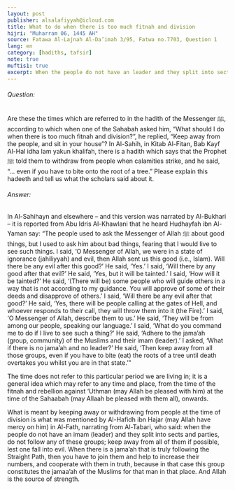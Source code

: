 ```yaml
---
layout: post
publisher: alsalafiyyah@icloud.com
title: What to do when there is too much fitnah and division
hijri: "Muharram 06, 1445 AH"
source: Fatawa Al-Lajnah Al-Da’imah 3/95, Fatwa no.7703, Question 1
lang: en
category: [hadiths, tafsir]
note: true
muftis1: true
excerpt: When the people do not have an leader and they split into sects and parties, do not follow any of these groups; keep away from all of them if possible, lest one fall into evil. 
---
```


 
###### Question:

Are these the times which are referred to in the hadith of the Messenger ﷺ, according to which when one of the Sahabah asked him, “What should I do when there is too much fitnah and division?”, he replied, “Keep away from the people, and sit in your house”? In Al-Sahih, in Kitab Al-Fitan, Bab Kayf Al-Hal idha lam yakun khalifah, there is a hadith which says that the Prophet ﷺ told them to withdraw from people when calamities strike, and he said, “… even if you have to bite onto the root of a tree.” Please explain this hadeeth and tell us what the scholars said about it.

###### Answer: 

In Al-Sahihayn and elsewhere – and this version was narrated by Al-Bukhari – it is reported from Abu Idris Al-Khawlani that he heard Hudhayfah ibn Al-Yaman say: “The people used to ask the Messenger of Allah ﷺ about good things, but I used to ask him about bad things, fearing that I would live to see such things. I said, ‘O Messenger of Allah, we were in a state of ignorance (jahiliyyah) and evil, then Allah sent us this good (i.e., Islam). Will there be any evil after this good?’ He said, ‘Yes.’ I said, ‘Will there by any good after that evil?’ He said, ‘Yes, but it will be tainted.’ I said, ‘How will it be tainted?’ He said, ‘(There will be) some people who will guide others in a way that is not according to my guidance. You will approve of some of their deeds and disapprove of others.’ I said, ‘Will there be any evil after that good?’ He said, ‘Yes, there will be people calling at the gates of Hell, and whoever responds to their call, they will throw them into it (the Fire).’ I said, ‘O Messenger of Allah, describe them to us.’ He said, ‘They will be from among our people, speaking our language.’ I said, ‘What do you command me to do if I live to see such a thing?’ He said, ‘Adhere to the jama’ah (group, community) of the Muslims and their imam (leader).’ I asked, ‘What if there is no jama’ah and no leader?’ He said, ‘Then keep away from all those groups, even if you have to bite (eat) the roots of a tree until death overtakes you whilst you are in that state.’” 

The time does not refer to this particular period we are living in; it is a general idea which may refer to any time and place, from the time of the fitnah and rebellion against ‘Uthman (may Allah be pleased with him) at the time of the Sahaabah (may Allaah be pleased with them all), onwards.

What is meant by keeping away or withdrawing from people at the time of division is what was mentioned by Al-Hafidh ibn Hajar (may Allah have mercy on him) in Al-Fath, narrating from Al-Tabari, who said: when the people do not have an imam (leader) and they split into sects and parties, do not follow any of these groups; keep away from all of them if possible, lest one fall into evil. When there is a jama’ah that is truly following the Straight Path, then you have to join them and help to increase their numbers, and cooperate with them in truth, because in that case this group constitutes the jamaa’ah of the Muslims for that man in that place. And Allah is the source of strength.
